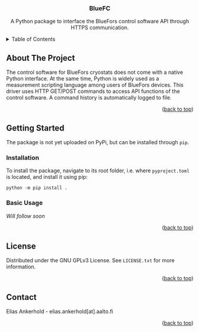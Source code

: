 <a name="readme-top"></a>

<div align="center">
  <h3 align="center">BlueFC</h3>

  <p align="center">
    A Python package to interface the BlueFors control software API through HTTPS communication.
  </p>
</div>



<!-- TABLE OF CONTENTS -->
<details>
  <summary>Table of Contents</summary>
  <ol>
    <li>
      <a href="#about-the-project">About The Project</a>
    </li>
    <li>
      <a href="#getting-started">Getting Started</a>
      <ul>
        <li><a href="#installation">Installation</a></li>
        <li><a href="#basic-usage">Basic Usage</a></li>
      </ul>
    </li>
    <li><a href="#roadmap">Roadmap</a></li>
    <li><a href="#license">License</a></li>
    <li><a href="#contact">Contact</a></li>
  </ol>
</details>



<!-- ABOUT THE PROJECT -->
## About The Project

The control software for BlueFors cryostats does not come with a native Python interface. At the same time, Python is widely used as a measurement scripting language among users of BlueFors devices. This driver uses HTTP GET/POST commands to access API functions of the control software. A command history is automatically logged to file.

<p align="right">(<a href="#readme-top">back to top</a>)</p>


<!-- GETTING STARTED -->
## Getting Started

The package is not yet uploaded on PyPi, but can be installed through ``pip``.
<!-- INSTALLATION -->
### Installation

To install the package, navigate to its root folder, i.e. where ``pyproject.toml`` is located, and install it using pip:
   ```shell
   python -m pip install .
   ```

<!-- BASIC USAGE -->
### Basic Usage

*Will follow soon*

<p align="right">(<a href="#readme-top">back to top</a>)</p>


<!-- LICENSE -->
## License

Distributed under the GNU GPLv3 License. See `LICENSE.txt` for more information.

<p align="right">(<a href="#readme-top">back to top</a>)</p>


<!-- CONTACT -->
## Contact

Elias Ankerhold - elias.ankerhold[at].aalto.fi

<p align="right">(<a href="#readme-top">back to top</a>)</p>